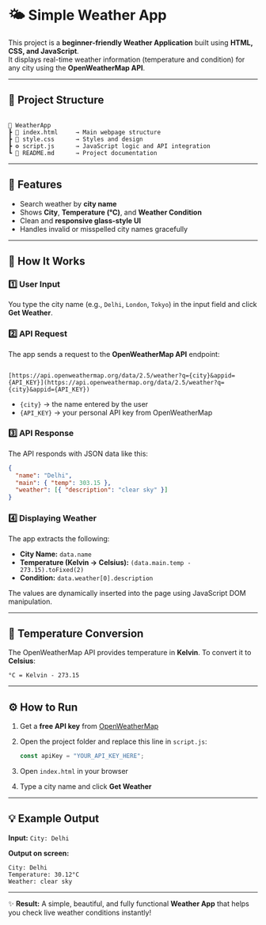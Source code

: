 # 🌤 Simple Weather App

This project is a **beginner-friendly Weather Application** built using **HTML, CSS, and JavaScript**.  
It displays real-time weather information (temperature and condition) for any city using the **OpenWeatherMap API**.

---

## 📁 Project Structure

```

📂 WeatherApp
┣ 📜 index.html     → Main webpage structure
┣ 🎨 style.css      → Styles and design
┣ ⚙️ script.js      → JavaScript logic and API integration
┗ 🧾 README.md      → Project documentation

```

---

## 🚀 Features
- Search weather by **city name**
- Shows **City**, **Temperature (°C)**, and **Weather Condition**
- Clean and **responsive glass-style UI**
- Handles invalid or misspelled city names gracefully

---

## 🧠 How It Works

### 1️⃣ User Input
You type the city name (e.g., `Delhi`, `London`, `Tokyo`) in the input field and click **Get Weather**.

### 2️⃣ API Request
The app sends a request to the **OpenWeatherMap API** endpoint:
```

[https://api.openweathermap.org/data/2.5/weather?q={city}&appid={API_KEY}](https://api.openweathermap.org/data/2.5/weather?q={city}&appid={API_KEY})

````
- `{city}` → the name entered by the user  
- `{API_KEY}` → your personal API key from OpenWeatherMap

### 3️⃣ API Response
The API responds with JSON data like this:
```json
{
  "name": "Delhi",
  "main": { "temp": 303.15 },
  "weather": [{ "description": "clear sky" }]
}
````

### 4️⃣ Displaying Weather

The app extracts the following:

* **City Name:** `data.name`
* **Temperature (Kelvin → Celsius):** `(data.main.temp - 273.15).toFixed(2)`
* **Condition:** `data.weather[0].description`

The values are dynamically inserted into the page using JavaScript DOM manipulation.

---

## 🧮 Temperature Conversion

The OpenWeatherMap API provides temperature in **Kelvin**.
To convert it to **Celsius**:

```
°C = Kelvin - 273.15
```

---

## ⚙️ How to Run

1. Get a **free API key** from [OpenWeatherMap](https://openweathermap.org/api)
2. Open the project folder and replace this line in `script.js`:

   ```js
   const apiKey = "YOUR_API_KEY_HERE";
   ```
3. Open `index.html` in your browser
4. Type a city name and click **Get Weather**

---
## 💡 Example Output

**Input:**
`City: Delhi`

**Output on screen:**

```
City: Delhi  
Temperature: 30.12°C  
Weather: clear sky
```

---

✨ **Result:**
A simple, beautiful, and fully functional **Weather App** that helps you check live weather conditions instantly!

